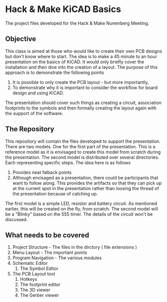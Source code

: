 # Hack & Make KiCAD Basics
The project files developed for the Hack &amp; Make Nuremberg Meeting.

## Objective
This class is aimed at those who would like to create their own PCB designs but don't know where to start. 
The idea is to make a 45 minute to an hour presentation on the basics of KiCAD. It would only briefly cover 
the installation and then dive into the creation of a layout. The purpose of this approach is to demonstrate 
the following points 

1. It is possible to only create the PCB layout - but more importantly, 
1. To demonstrate why it is important to consider the workflow for board design and using KiCAD.

The presentation should cover such things as creating a circuit, association footprints to the symbols and 
then formally creating the layout again with the support of the software.

## The Repository
This repository will contain the files developed to support the presentation. There are two models. One for 
the first part of the presentation. This is a reference model as it is envisaged to create this model from scratch
during the presentation. The second model is distributed over several directories. Each representing specific 
steps. The idea here is as follows

1. Provides neat falback points
1. Although envisaged as a presentation, there could be participants that want to follow along. This provides
the artifacts so that they can pick up at the current spot in the presentation rather than loosing the thread
of the presentation because of catching up.

The first model is a simple LED, resistor and battery circuit. As mentioned earlier, this will be created 
on the fly, from scratch. The second model will be a "Blinky" based on the 555 timer. The details of the 
circuit won't be discussed. 

## What needs to be covered

1. Project Structure - The files in the dirctory ( file extensions )
1. Menu Layout - The important points
1. Program Navigation - The various modules
1. Schematic Editor
   1. The Symbol Editor
1. The PCB Layout tool
   1. Hotkeys
   1. The footprint editor
   1. The 3D viewer
   1. The Gerber viewer
  
